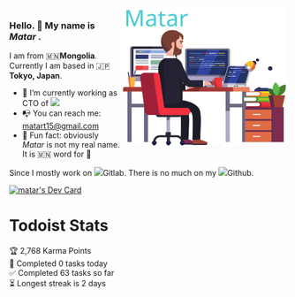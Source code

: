 
<img align="right" src="./matar.svg" width="300" height="250">
<!-- <img src="https://raw.githubusercontent.com/matart15/matart15/master/coder.svg" width="100%" height="250"> -->

### Hello. 👋 My name is *Matar* . 

I am from 🇲🇳**Mongolia**. Currently I am based in 🇯🇵**Tokyo, Japan**. 

- 🔭 I’m currently working as CTO of [<img src="http://www.goldware.jp/wp-content/uploads/2017/10/goldware-logo7.png" height="24" />](http://www.goldware.jp/)
- 📭 You can reach me: matart15@gmail.com
- 🤭 Fun fact: obviously *Matar* is not my real name. It is 🇲🇳 word for 🐊


Since I mostly work on <img src="https://cdn-icons-png.flaticon.com/24/5968/5968853.png" width="10" />Gitlab. There is no much on my <img src="https://cdn-icons-png.flaticon.com/24/733/733609.png" width="10" />Github. 

<a href="https://app.daily.dev/matart15"><img src="https://api.daily.dev/devcards/4747396cdd8f4de9a4e4957ca7b70c44.png?r=6tm" width="400" alt="matar's Dev Card"/></a>

# Todoist Stats

<!-- TODO-IST:START -->
🏆  2,768 Karma Points           
🌸  Completed 0 tasks today           
✅  Completed 63 tasks so far           
⏳  Longest streak is 2 days
<!-- TODO-IST:END -->

